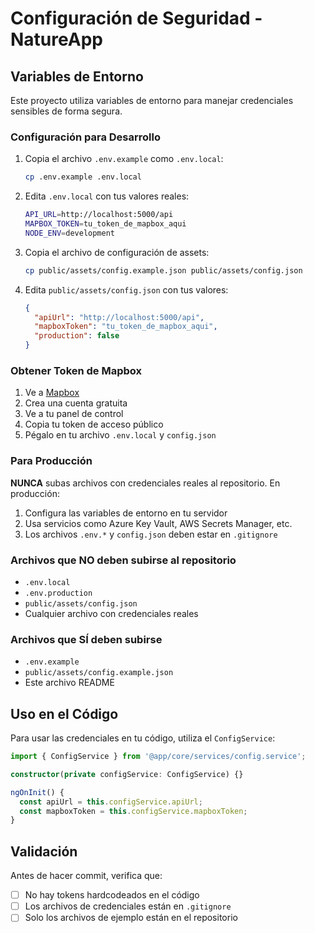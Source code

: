 # Configuración de Seguridad - NatureApp

## Variables de Entorno

Este proyecto utiliza variables de entorno para manejar credenciales sensibles de forma segura.

### Configuración para Desarrollo

1. Copia el archivo `.env.example` como `.env.local`:
   ```bash
   cp .env.example .env.local
   ```

2. Edita `.env.local` con tus valores reales:
   ```bash
   API_URL=http://localhost:5000/api
   MAPBOX_TOKEN=tu_token_de_mapbox_aqui
   NODE_ENV=development
   ```

3. Copia el archivo de configuración de assets:
   ```bash
   cp public/assets/config.example.json public/assets/config.json
   ```

4. Edita `public/assets/config.json` con tus valores:
   ```json
   {
     "apiUrl": "http://localhost:5000/api",
     "mapboxToken": "tu_token_de_mapbox_aqui",
     "production": false
   }
   ```

### Obtener Token de Mapbox

1. Ve a [Mapbox](https://www.mapbox.com/)
2. Crea una cuenta gratuita
3. Ve a tu panel de control
4. Copia tu token de acceso público
5. Pégalo en tu archivo `.env.local` y `config.json`

### Para Producción

**NUNCA** subas archivos con credenciales reales al repositorio. En producción:

1. Configura las variables de entorno en tu servidor
2. Usa servicios como Azure Key Vault, AWS Secrets Manager, etc.
3. Los archivos `.env.*` y `config.json` deben estar en `.gitignore`

### Archivos que NO deben subirse al repositorio

- `.env.local`
- `.env.production`
- `public/assets/config.json`
- Cualquier archivo con credenciales reales

### Archivos que SÍ deben subirse

- `.env.example`
- `public/assets/config.example.json`
- Este archivo README

## Uso en el Código

Para usar las credenciales en tu código, utiliza el `ConfigService`:

```typescript
import { ConfigService } from '@app/core/services/config.service';

constructor(private configService: ConfigService) {}

ngOnInit() {
  const apiUrl = this.configService.apiUrl;
  const mapboxToken = this.configService.mapboxToken;
}
```

## Validación

Antes de hacer commit, verifica que:
- [ ] No hay tokens hardcodeados en el código
- [ ] Los archivos de credenciales están en `.gitignore`
- [ ] Solo los archivos de ejemplo están en el repositorio